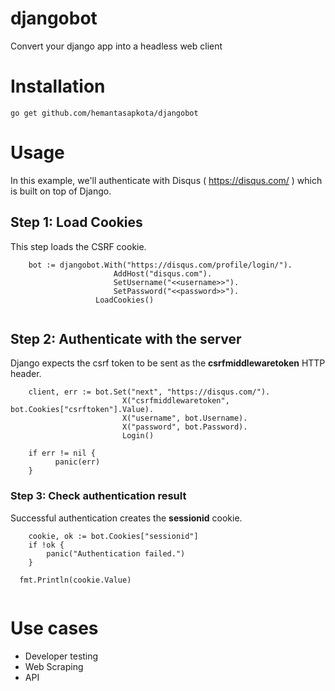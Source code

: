 # djangobot
Convert your django app into a headless web client

# Installation

```
go get github.com/hemantasapkota/djangobot
```

# Usage
In this example, we'll authenticate with Disqus ( https://disqus.com/ ) which is built on top of Django.

## Step 1: Load Cookies

This step loads the CSRF cookie.

```
	bot := djangobot.With("https://disqus.com/profile/login/").
		               AddHost("disqus.com").
		               SetUsername("<<username>>").
		               SetPassword("<<password>>").
                   LoadCookies()
                   
```

## Step 2: Authenticate with the server

Django expects the csrf token to be sent as the **csrfmiddlewaretoken** HTTP header.

```
	client, err := bot.Set("next", "https://disqus.com/").
		                 X("csrfmiddlewaretoken", bot.Cookies["csrftoken"].Value).
		                 X("username", bot.Username).
		                 X("password", bot.Password).
		                 Login()

	if err != nil {
		  panic(err)
	}
```

### Step 3: Check authentication result

Successful authentication creates the **sessionid** cookie.

```
	cookie, ok := bot.Cookies["sessionid"]
	if !ok {
	    panic("Authentication failed.")
	}
  
  fmt.Println(cookie.Value)
  
```

# Use cases

* Developer testing
* Web Scraping
* API
